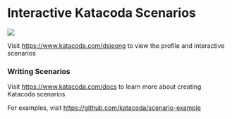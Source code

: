# Interactive Katacoda Scenarios

[![](http://shields.katacoda.com/katacoda/dsjeong/count.svg)](https://www.katacoda.com/dsjeong "Get your profile on Katacoda.com")

Visit https://www.katacoda.com/dsjeong to view the profile and interactive scenarios

### Writing Scenarios
Visit https://www.katacoda.com/docs to learn more about creating Katacoda scenarios

For examples, visit https://github.com/katacoda/scenario-example

